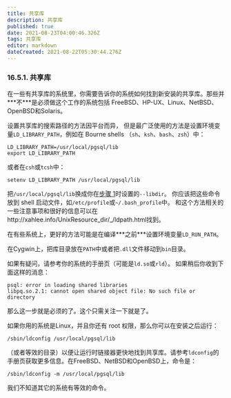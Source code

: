 ```yaml
---
title: 共享库
description: 共享库
published: true
date: 2021-08-23T04:00:46.326Z
tags: 共享库
editor: markdown
dateCreated: 2021-08-22T05:30:44.276Z
---
```


### 16.5.1. 共享库



在一些有共享库的系统里，你需要告诉你的系统如何找到新安装的共享库。那些并***不\***是必须做这个工作的系统包括 FreeBSD、HP-UX、Linux、NetBSD、OpenBSD和Solaris。

设置共享库的搜索路径的方法因平台而异， 但是最广泛使用的方法是设置环境变量`LD_LIBRARY_PATH`，例如在 Bourne shells （`sh`、`ksh`、`bash`、`zsh`）中：

```
LD_LIBRARY_PATH=/usr/local/pgsql/lib
export LD_LIBRARY_PATH
```

或者在`csh`或`tcsh`中：

```
setenv LD_LIBRARY_PATH /usr/local/pgsql/lib
```

把`/usr/local/pgsql/lib`换成你在[步骤 1](install-procedure.html#CONFIGURE)时设置的`--libdir`。 你应该把这些命令放到 shell 启动文件，如`/etc/profile`或`~/.bash_profile`中。 和这个方法相关的一些注意事项和很好的信息可以在http://xahlee.info/UnixResource_dir/_/ldpath.html找到。

在有些系统上，更好的方法可能是在编译***之前\***设置环境变量`LD_RUN_PATH`。

在Cygwin上，把库目录放在`PATH`中或者把`.dll`文件移动到`bin`目录。

如果有疑问，请参考你的系统的手册页（可能是`ld.so`或`rld`）。 如果稍后你收到下面这样的消息：

```
psql: error in loading shared libraries
libpq.so.2.1: cannot open shared object file: No such file or directory
```

那么这一步就是必须的了。这个只需关注一下就是了。

如果你用的系统是Linux，并且你还有 root 权限，那么你可以在安装之后运行：

```
/sbin/ldconfig /usr/local/pgsql/lib
```

（或者等效的目录）以便让运行时链接器更快地找到共享库。请参考`ldconfig`的手册页获取更多信息。在FreeBSD、NetBSD和OpenBSD上，命令是：

```
/sbin/ldconfig -m /usr/local/pgsql/lib
```

我们不知道其它的系统有等效的命令。